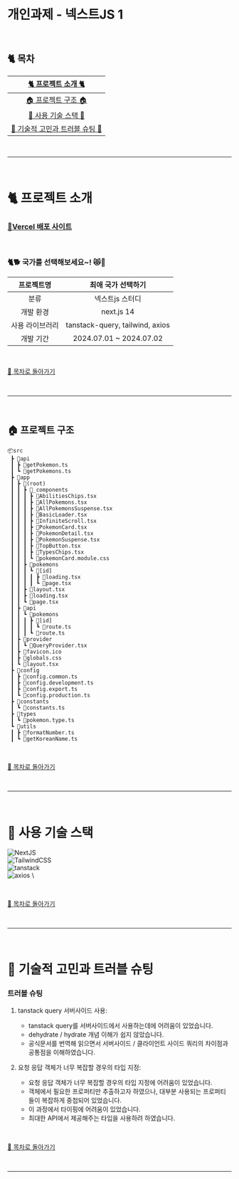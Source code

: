 # 개인과제 - 넥스트JS 1

<br />

## :cat2: 목차

|            [🐈 프로젝트 소개 🐈](#cat2-프로젝트-소개)             |
| :---------------------------------------------------------------: |
|            [🏠 프로젝트 구조 🏠](#house-프로젝트-구조)            |
|           [🍡 사용 기술 스택 🍡](#dango-사용-기술-스택)           |
| [🍵 기술적 고민과 트러블 슈팅 🍵](#tea-기술적-고민과-트러블-슈팅) |

<br />

---

<br />

# :cat2: 프로젝트 소개

### [🎉Vercel 배포 사이트](https://eunoh-pokedex.vercel.app/)

<br />

### 🐈🐕 국가를 선택해보세요~! 😻🐶

|   프로젝트명    |       최애 국가 선택하기        |
| :-------------: | :-----------------------------: |
|      분류       |         넥스트js 스터디         |
|    개발 환경    |           next.js 14            |
| 사용 라이브러리 | tanstack-query, tailwind, axios |
|    개발 기간    |     2024.07.01 ~ 2024.07.02     |

<br />

[🌙 목차로 돌아가기](#cat2-목차)

<br />

---

<br />

## :house: 프로젝트 구조

```
📦src
 ┣ 📂api
 ┃ ┣ 📜getPokemon.ts
 ┃ ┗ 📜getPokemons.ts
 ┣ 📂app
 ┃ ┣ 📂(root)
 ┃ ┃ ┣ 📂_components
 ┃ ┃ ┃ ┣ 📜AbilitiesChips.tsx
 ┃ ┃ ┃ ┣ 📜AllPokemons.tsx
 ┃ ┃ ┃ ┣ 📜AllPokemonsSuspense.tsx
 ┃ ┃ ┃ ┣ 📜BasicLoader.tsx
 ┃ ┃ ┃ ┣ 📜InfiniteScroll.tsx
 ┃ ┃ ┃ ┣ 📜PokemonCard.tsx
 ┃ ┃ ┃ ┣ 📜PokemonDetail.tsx
 ┃ ┃ ┃ ┣ 📜PokemonSuspense.tsx
 ┃ ┃ ┃ ┣ 📜TopButton.tsx
 ┃ ┃ ┃ ┣ 📜TypesChips.tsx
 ┃ ┃ ┃ ┗ 📜pokemonCard.module.css
 ┃ ┃ ┣ 📂pokemons
 ┃ ┃ ┃ ┗ 📂[id]
 ┃ ┃ ┃ ┃ ┣ 📜loading.tsx
 ┃ ┃ ┃ ┃ ┗ 📜page.tsx
 ┃ ┃ ┣ 📜layout.tsx
 ┃ ┃ ┣ 📜loading.tsx
 ┃ ┃ ┗ 📜page.tsx
 ┃ ┣ 📂api
 ┃ ┃ ┗ 📂pokemons
 ┃ ┃ ┃ ┣ 📂[id]
 ┃ ┃ ┃ ┃ ┗ 📜route.ts
 ┃ ┃ ┃ ┗ 📜route.ts
 ┃ ┣ 📂provider
 ┃ ┃ ┗ 📜QueryProvider.tsx
 ┃ ┣ 📜favicon.ico
 ┃ ┣ 📜globals.css
 ┃ ┗ 📜layout.tsx
 ┣ 📂config
 ┃ ┣ 📜config.common.ts
 ┃ ┣ 📜config.development.ts
 ┃ ┣ 📜config.export.ts
 ┃ ┗ 📜config.production.ts
 ┣ 📂constants
 ┃ ┗ 📜constants.ts
 ┣ 📂types
 ┃ ┗ 📜pokemon.type.ts
 ┗ 📂utils
 ┃ ┣ 📜formatNumber.ts
 ┃ ┗ 📜getKoreanName.ts
```

<br />

[🌙 목차로 돌아가기](#cat2-목차)

<br />

---

<br />

# :dango: 사용 기술 스택

![NextJS](https://img.shields.io/badge/next.js-14.2.3-000000?style=for-the-badge&logo=next.js&logoColor=white) \
![TailwindCSS](https://img.shields.io/badge/tailwindcss-%2338B2AC.svg?style=for-the-badge&logo=tailwind-css&logoColor=white) \
![tanstack](https://img.shields.io/badge/tanstack_query-%23FF4154.svg?style=for-the-badge&logo=tanstackquery&logoColor=white) \
![axios](https://img.shields.io/badge/axios-000000?style=for-the-badge&logo=axios&logoColor=white) \

<br />

[🌙 목차로 돌아가기](#cat2-목차)

<br />

---

<br />

# :tea: 기술적 고민과 트러블 슈팅

### 트러블 슈팅

1. tanstack query 서버사이드 사용:

    - tanstack query를 서버사이드에서 사용하는데에 어려움이 있었습니다.
    - dehydrate / hydrate 개념 이해가 쉽지 않았습니다.
    - 공식문서를 번역해 읽으면서 서버사이드 / 클라이언트 사이드 쿼리의 차이점과 공통점을 이해하였습니다.

2. 요청 응답 객체가 너무 복잡할 경우의 타입 지정:

    - 요청 응답 객체가 너무 복잡할 경우의 타입 지정에 어려움이 있었습니다.
    - 객체에서 필요한 프로퍼티만 추출하고자 하였으나, 대부분 사용되는 프로퍼티들이 복잡하게 중첩되어 있었습니다.
    - 이 과정에서 타이핑에 어려움이 있었습니다.
    - 최대한 API에서 제공해주는 타입을 사용하려 하였습니다.

<br />

[🌙 목차로 돌아가기](#cat2-목차)

<br />

---
